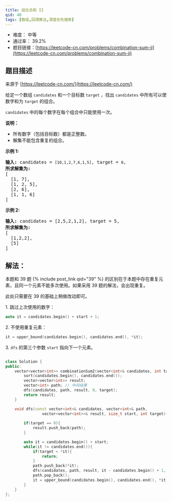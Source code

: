 ```yaml
---
title: 组合总和 II
qid: 40
tags: [数组,回溯算法,深度优先搜索]
---
```



- 难度： 中等
- 通过率： 39.2%
- 题目链接：[https://leetcode-cn.com/problems/combination-sum-ii](https://leetcode-cn.com/problems/combination-sum-ii)


## 题目描述

来源于 [https://leetcode-cn.com/](https://leetcode-cn.com/)

<p>给定一个数组&nbsp;<code>candidates</code>&nbsp;和一个目标数&nbsp;<code>target</code>&nbsp;，找出&nbsp;<code>candidates</code>&nbsp;中所有可以使数字和为&nbsp;<code>target</code>&nbsp;的组合。</p>

<p><code>candidates</code>&nbsp;中的每个数字在每个组合中只能使用一次。</p>

<p><strong>说明：</strong></p>

<ul>
	<li>所有数字（包括目标数）都是正整数。</li>
	<li>解集不能包含重复的组合。&nbsp;</li>
</ul>

<p><strong>示例&nbsp;1:</strong></p>

<pre><strong>输入:</strong> candidates =&nbsp;<code>[10,1,2,7,6,1,5]</code>, target =&nbsp;<code>8</code>,
<strong>所求解集为:</strong>
[
  [1, 7],
  [1, 2, 5],
  [2, 6],
  [1, 1, 6]
]
</pre>

<p><strong>示例&nbsp;2:</strong></p>

<pre><strong>输入:</strong> candidates =&nbsp;[2,5,2,1,2], target =&nbsp;5,
<strong>所求解集为:</strong>
[
&nbsp; [1,2,2],
&nbsp; [5]
]</pre>


## 解法：

本题和 39 题 {% include post_link qid="39" %} 的区别在于本题中存在重复元素，且同一个元素不能多次使用。如果采用 39 题的解法，会出现重复。

此处只需要在 39 的基础上稍做改动即可。

1\. 跳过上次使用的数字：

```cpp
auto it = candidates.begin() + start + 1;
```

2\. 不使用重复元素：

```cpp
it = upper_bound(candidates.begin(), candidates.end(), *it);
```

3\. `dfs` 的第三个参数 `start` 指向下一个元素。


```cpp

class Solution {
public:
    vector<vector<int>> combinationSum2(vector<int>& candidates, int target) {
        sort(candidates.begin(), candidates.end());
        vector<vector<int>> result;
        vector<int> path; // 中间结果
        dfs(candidates, path, result, 0, target);
        return result;
    }

    void dfs(const vector<int>& candidates, vector<int>& path,
                vector<vector<int>>& result, size_t start, int target){
        
        if(target == 0){
            result.push_back(path);
        }

        auto it = candidates.begin() + start;
        while(it != candidates.end()){
            if(target < *it){
                return;
            }   
            path.push_back(*it);
            dfs(candidates, path, result, it - candidates.begin() + 1, target - *it);
            path.pop_back();
            it = upper_bound(candidates.begin(), candidates.end(), *it);
        }
    }
};
```